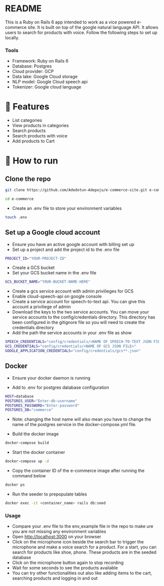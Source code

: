 # README

This is a Ruby on Rails 6 app intended to work as a vice powered e-commerce site. It is built on top of the google natural language API. It allows users to search for products with voice. Follow the following steps to set up locally.

### Tools 
- Framework: Ruby on  Rails 6
- Database: Postgres
- Cloud provider: GCP
- Data lake: Google Cloud storage
- NLP model: Google Cloud speech api
- Tokenizer: Google cloud language

# :rocket: Features
- List categories
- View products in categories
- Search products
- Search products with voice
- Add products to Cart

# :construction_worker: How to run 
## Clone the repo

```sh
git clone https://github.com/Adedotun-Adepoju/e-commerce-site.git e-commerce
```
```sh
cd e-commerce
```
- Create an .env file to store your environment variables
```sh
touch .env
```

## Set up a Google cloud account
- Ensure you have an active google account with billing set up 
- Set up a project and add the project id to the .env file
```sh
PROJECT_ID="YOUR-PROJECT-ID"
```
- Create a GCS bucket
- Set your GCS bucket name in the .env file
```sh
GCS_BUCKET_NAME="YOUR-BUCKET-NAME-HERE"
```
- Create a gcs service account with admin privilieges for GCS
- Enable cloud-speech-api on google console 
- Create a service account for speech-to-text api. You can give this account a priviliege of admin
- Download the keys to the two service accounts. You can move your service accounts to the config/credentials directory. This directory has been configured in the gitignore file so you will need to create the credentials directory
- Add the path the service accounts in your .env file as show 
```sh
SPEECH_CREDENTIALS="config/credentials/<NAME OF SPEECH-TO-TEXT JSON FILE>"
GCS_CREDENTIALS="config/credentials/<NAME OF GCS JSON FILE>"
GOOGLE_APPLICATION_CREDENTIALS="config/credentials/gcs**.json"
```

## Docker 
- Ensure your docker daemon is running 

- Add to .env for postgres database configuration
```sh
HOST=database
POSTGRES_USER="Enter-db-username"
POSTGRES_PASSWORD="Enter-password"
POSTGRES_DB="commerce"
```
- Note: changing the host name will also mean you have to change the name of the postgres service in the docker-compose.yml file.

- Build the docker image
```sh
docker-compose build
```
- Start the docker container
```sh
docker-compose up -d
```
- Copy the container ID of the e-commerce image after running the command below
```sh
docker ps
```
- Run the seeder to prepopulate tables
```sh 
docker exec -it <container_name> rails db:seed
```
### Usage 
- Compare your .env file to the env_example file in the repo to make ure you are not missing any environment variables
- Open [http://localhost:3000](http://localhost:3000) on your browser
- Click on the microphone icon beside the search bar to trigger the microphone and make a voice search for a product. For a start, you can search for products like shoe, phone. These products are in the seeded database
- Click on the microphone button again to stop recording
- Wait for some seconds to see the products available
- You can try other functionalities out also like adding items to the cart, searching products and logging in and out

